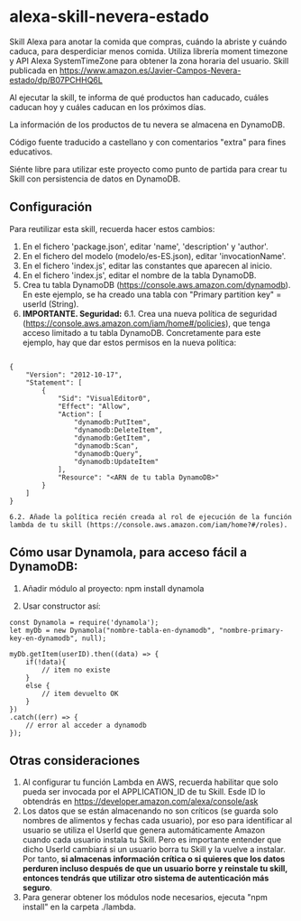 # alexa-skill-nevera-estado

Skill Alexa para anotar la comida que compras, cuándo la abriste y cuándo caduca, para desperdiciar menos comida. Utiliza librería moment timezone y API Alexa SystemTimeZone para obtener la zona horaria del usuario. Skill publicada en https://www.amazon.es/Javier-Campos-Nevera-estado/dp/B07PCHHQ6L

Al ejecutar la skill, te informa de qué productos han caducado, cuáles caducan hoy y cuáles caducan en los próximos días.

La información de los productos de tu nevera se almacena en DynamoDB.

Código fuente traducido a castellano y con comentarios "extra" para fines educativos.

Siénte libre para utilizar este proyecto como punto de partida para crear tu Skill con persistencia de datos en DynamoDB.

## Configuración

Para reutilizar esta skill, recuerda hacer estos cambios:

1. En el fichero 'package.json', editar 'name', 'description' y 'author'.
2. En el fichero del modelo (modelo/es-ES.json), editar 'invocationName'.
3. En el fichero 'index.js', editar las constantes que aparecen al inicio.
4. En el fichero 'index.js', editar el nombre de la tabla DynamoDB.
5. Crea tu tabla DynamoDB (https://console.aws.amazon.com/dynamodb). En este ejemplo, se ha creado una tabla con "Primary partition key" = userId (String).
6. **IMPORTANTE. Seguridad:**
    6.1. Crea una nueva política de seguridad (https://console.aws.amazon.com/iam/home#/policies), que tenga acceso limitado a tu tabla DynamoDB. Concretamente para este ejemplo, hay que dar estos permisos en la nueva política:

```

{
    "Version": "2012-10-17",
    "Statement": [
        {
            "Sid": "VisualEditor0",
            "Effect": "Allow",
            "Action": [
                "dynamodb:PutItem",
                "dynamodb:DeleteItem",
                "dynamodb:GetItem",
                "dynamodb:Scan",
                "dynamodb:Query",
                "dynamodb:UpdateItem"
            ],
            "Resource": "<ARN de tu tabla DynamoDB>"
        }
    ]
}
```

    6.2. Añade la política recién creada al rol de ejecución de la función lambda de tu skill (https://console.aws.amazon.com/iam/home?#/roles).

## Cómo usar Dynamola, para acceso fácil a DynamoDB:

1. Añadir módulo al proyecto: npm install dynamola

2. Usar constructor así:

```
const Dynamola = require('dynamola');
let myDb = new Dynamola("nombre-tabla-en-dynamodb", "nombre-primary-key-en-dynamodb", null);

myDb.getItem(userID).then((data) => {
    if(!data){
        // item no existe
    }
    else {
        // item devuelto OK
    }
})
.catch((err) => {
    // error al acceder a dynamodb
});
```

## Otras consideraciones

1. Al configurar tu función Lambda en AWS, recuerda habilitar que solo pueda ser invocada por el APPLICATION_ID de tu Skill. Esde ID lo obtendrás en https://developer.amazon.com/alexa/console/ask
2. Los datos que se están almacenando no son críticos (se guarda solo nombres de alimentos y fechas cada usuario), por eso para identificar al usuario se utiliza el UserId que genera automáticamente Amazon cuando cada usuario instala tu Skill. Pero es importante entender que dicho UserId cambiará si un usuario borra tu Skill y la vuelve a instalar. Por tanto, **si almacenas información crítica o si quieres que los datos perduren incluso después de que un usuario borre y reinstale tu skill, entonces tendrás que utilizar otro sistema de autenticación más seguro**.
3. Para generar obtener los módulos node necesarios, ejecuta "npm install" en la carpeta ./lambda.
